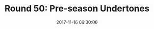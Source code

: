 ---
layout: post
title:  "Round 50: Pre-season Undertones"
date:   2017-11-16 06:30:00
status: notext
---